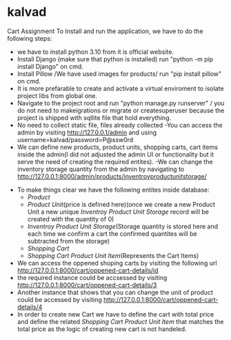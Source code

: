 # kalvad
Cart Assignment 
To Install and run the application, we have to do the following steps:
- we have to install python 3.10 from it is official website.
- Install Django  (make sure that python is installed) run "python -m pip install Django" on cmd.
- Install Pillow /We have used images for products/ run "pip install pillow" on cmd.
- It is more prefarable to create and activate a virtual enviroment to isolate project libs from global one.
- Navigate to the project root and run "python manage.py runserver" / you do not need to makeigrations or migrate or createsuperuser because the project is shipped with sqllite file that hold everything.
- No need to collect static file, files already collected
-You can access the admin by visiting http://127.0.0.1/admin and using username=kalvad/password=P@ssw0rd
- We can define new products, product units, shopping carts, cart items inside the admin(I did not adjusted the admin UI or functionality but it serve the need of creating the required entites).
-We can change the inventory storage quantity from the admin by navigating to http://127.0.0.1:8000/admin/products/inventroyproductunitstorage/
* To make things clear we have the following entites inside database:
  * *Product* 
  * *Product Unit*(price is defined here)(once we create a new Product Unit a new unique *Inventroy Product Unit Storage* record will be created with the quantity of 0)
  * *Inventroy Product Unit Storage*(Storage quantity is stored here and each time we confirm a cart the confirmed quantites will be subtracted from the storage)
  * *Shopping Cart*
  * *Shopping Cart Product Unit Item*(Represents the Cart Items)
* We can access the oppened shoping carts by visiting the following url http://127.0.0.1:8000/cart/oppened-cart-details/id
* the required instance could be accsessed by visiting  http://127.0.0.1:8000/cart/oppened-cart-details/3
* Another instance that shows that you can change the unit of product could be accessed by visiting http://127.0.0.1:8000/cart/oppened-cart-details/4 
* In order to create new Cart we have to define the cart with total price and define the related *Shopping Cart Product Unit Item* that matches the total price as the logic of creating new cart is not handeled.
